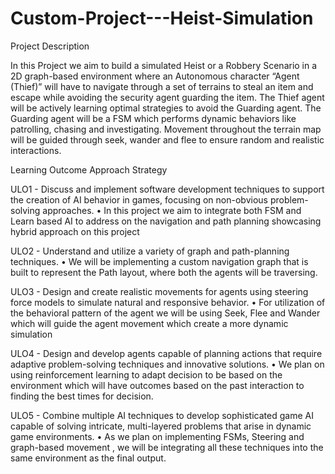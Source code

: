 # Custom-Project---Heist-Simulation

Project Description

In this Project we aim to build a simulated Heist or a Robbery Scenario in a 2D graph-based environment where an Autonomous character “Agent (Thief)” will have to navigate through a set of terrains to steal an item and escape while avoiding the security agent guarding the item.
The Thief agent will be actively learning optimal strategies to avoid the Guarding agent. The Guarding agent will be a FSM which performs dynamic behaviors like patrolling, chasing and investigating. Movement throughout the terrain map will be guided through seek, wander and flee to ensure random and realistic interactions.

Learning Outcome Approach Strategy

ULO1 - Discuss and implement software development techniques to support the creation of AI behavior in games, focusing on non-obvious problem-solving approaches.
•	In this project we aim to integrate both FSM and Learn based AI to address on the navigation and path planning showcasing hybrid approach on this project

ULO2 - Understand and utilize a variety of graph and path-planning techniques.
•	We will be implementing a custom navigation graph that is built to represent the Path layout, where both the agents will be traversing.

ULO3 - Design and create realistic movements for agents using steering force models to simulate natural and responsive behavior.
•	For utilization of the behavioral pattern of the agent we will be using Seek, Flee and Wander which will guide the agent movement which create a more dynamic simulation


ULO4 - Design and develop agents capable of planning actions that require adaptive problem-solving techniques and innovative solutions.
•	We plan on using reinforcement learning to adapt decision to be based on the environment which will have outcomes based on the past interaction to finding the best times for decision.

ULO5 - Combine multiple AI techniques to develop sophisticated game AI capable of solving intricate, multi-layered problems that arise in dynamic game environments.
•	As we plan on implementing FSMs, Steering and graph-based movement , we will be integrating all these techniques into the same environment as the final output.

